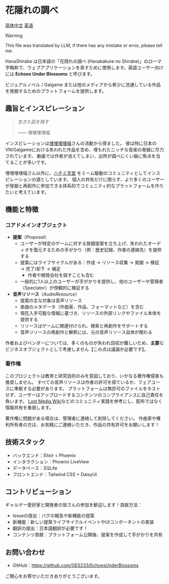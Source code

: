 # 花隠れの調べ

[简体中文](./README.zh_Hans.md) [英语](/README.md)

> [!WARNING] 
> This file was translated by LLM, if there has any mistake or error, please tell me.

HanaShirabe は日本語の「花隠れの調べ (Hanakakure no Shirabe)」のローマ字略称で、ウェブアプリケーションを表すために使用します。英語ユーザー向けには **Echoes Under Blossoms** と呼びます。

ビジュアルノベル / Galgame または他のメディアから希少に流通している作品を発掘するためのプラットフォームを提供します。

## 趣旨とインスピレーション

> _生きた証を残す_
>
> —— 埋埋埋埋喵

インスピレーションは[埋埋埋埋喵](https://space.bilibili.com/3494356619102794)さんの活動から得ました。
彼は特に日本のVN/Galgameにおける失われた作品を含め、埋もれたニッチな音楽の発掘に尽力されています。
動画では作者が消えてしまい、出所が調べにくい曲に焦点を当てることが多いです。

埋埋埋埋喵さん以外に、[ハチミ天堂](https://github.com/HachimiWorld) をミーム駆動のコミュニティとしてインスピレーションの源としています。
個人の共有だけに限らず、より多くのユーザーが発掘と再創作に参加できる体系的でコミュニティ的なプラットフォームを作りたいと考えています。

## 機能と特徴

### コアドメインオブジェクト

- **提案**（_Proposal_）
  - ユーザーが特定のゲームに対する発掘提案を立ち上げ、失われたオーディオを復元するための手がかり（例：歴史記録、作者の連絡先）を提供する
  - 提案にはライフサイクルがある：作成 → リソース収集 → 発掘 → 検証 → 完了/却下 → 補足
    - 作者や開発会社を探すことも含む
  - 一般的に1人以上のユーザーが手がかりを提供し、他のユーザーや管理者（Spectator）が傍観的に検証する
- **音声リソース**（_AudioResource_）
  - 提案の主な対象は音声リソース
  - 楽曲のメタデータ（作曲家、作品、フォーマットなど）を含む
  - 現在入手可能な情報に基づき、リソースの外部リンクやファイル本体を提供する
  - リソースはゲームに関連付けられ、検索と再創作をサポートする
  - 音声リソースの再創作と解釈には、元の音声リソース自体が関わる

作者およびベンダーについては、多くのものが失われ回収が難しいため、**主要**なビジネスオブジェクトとして考慮しません【この点は議論が必要です】。

### 著作権

このプロジェクトは教育と研究目的のみを意図しており、いかなる著作権侵害も推奨しません。
すべての音声リソースは作者の許可を得ているか、フェアユースに準拠する必要があります。
プラットフォームは無許可のファイルをホストせず、ユーザーはアップロードするコンテンツのコンプライアンスに自己責任を負います。
[Lost Media Wiki](https://lostmediawiki.com/Home)などのコミュニティ実践を参考にし、配布ではなく情報共有を重視します。

著作権に問題がある場合は、管理者に連絡して削除してください。
作曲家や権利所有者の方は、お気軽にご連絡いただき、作品の共有許可をお願いします！

## 技術スタック

- バックエンド：Elixir + Phoenix
- インタラクション：Phoenix LiveView
- データベース：SQLite
- フロントエンド：Tailwind CSS + DaisyUI

## コントリビューション

ギャルゲー愛好家と開発者の皆さんの参加を歓迎します！貢献方法：

- Issueの提出：バグの報告や新機能の提案
- 新機能：新しい提案ライフサイクルイベントやUIコンポーネントの実装
- 翻訳の提出：日本語翻訳が必要です！
- コンテンツ貢献：プラットフォーム公開後、提案を作成して手がかりを共有

## お問い合わせ

- GitHub：https://github.com/GES233/EchoesUnderBlossoms

ご関心をお寄せいただきありがとうございます。
